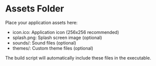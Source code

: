 # Assets Folder

Place your application assets here:

- icon.ico: Application icon (256x256 recommended)
- splash.png: Splash screen image (optional)
- sounds/: Sound files (optional)
- themes/: Custom theme files (optional)

The build script will automatically include these files in the executable.